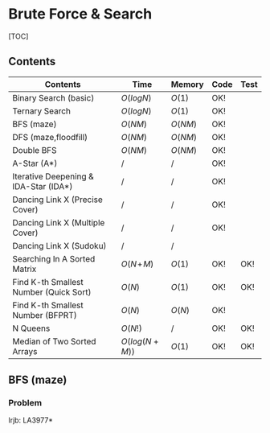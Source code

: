 # Brute Force & Search



[TOC]

## Contents

| Contents                               | Time          | Memory  | Code | Test |
| -------------------------------------- | ------------- | ------- | ---- | ---- |
| Binary Search (basic)                  | $O(logN)$     | $O(1)$  | OK!  |      |
| Ternary Search                         | $O(logN)$     | $O(1)$  | OK!  |      |
| BFS (maze)                             | $O(NM)$       | $O(NM)$ | OK!  |      |
| DFS (maze,floodfill)                   | $O(NM)$       | $O(NM)$ | OK!  |      |
| Double BFS                             | $O(NM)$       | $O(NM)$ | OK!  |      |
| A-Star (A*)                            | $/$           | $/$     | OK!  |      |
| Iterative Deepening & IDA-Star (IDA*)  | $/$           | $/$     | OK!  |      |
| Dancing Link X (Precise Cover)         | $/$           | $/$     | OK!  |      |
| Dancing Link X (Multiple Cover)        | $/$           | $/$     | OK!  |      |
| Dancing Link X (Sudoku)                | $/$           | $/$     |      |      |
| Searching In A Sorted Matrix           | $O(N\!+\!M)$  | $O(1)$  | OK!  | OK!  |
| Find K-th Smallest Number (Quick Sort) | $O(N)$        | $O(1)$  | OK!  | OK!  |
| Find K-th Smallest Number (BFPRT)      | $O(N)$        | $O(N)$  | OK!  |      |
| N Queens                               | $O(N!)$       | $/$     | OK!  | OK!  |
| Median of Two Sorted Arrays            | $O(log(N+M))$ | $O(1)$  | OK!  | OK!  |



## BFS (maze)

### Problem

lrjb: LA3977*